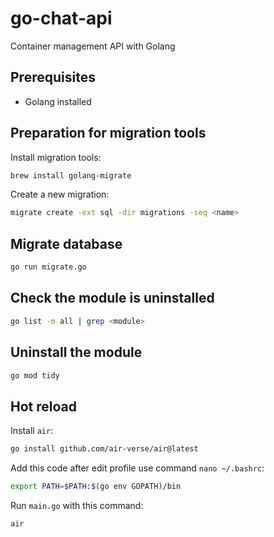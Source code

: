 # go-chat-api

Container management API with Golang

## Prerequisites

- Golang installed

## Preparation for migration tools

Install migration tools:

```bash
brew install golang-migrate
```

Create a new migration:

```bash
migrate create -ext sql -dir migrations -seq <name>
```

## Migrate database

```bash
go run migrate.go
```

## Check the module is uninstalled

```bash
go list -m all | grep <module>
```

## Uninstall the module

```bash
go mod tidy
```

## Hot reload

Install `air`:

```bash
go install github.com/air-verse/air@latest
```

Add this code after edit profile use command `nano ~/.bashrc`:

```bash
export PATH=$PATH:$(go env GOPATH)/bin
```

Run `main.go` with this command:

```bash
air
```